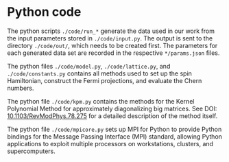# Python code

The python scripts `./code/run_*` generate the data used in our work from the input parameters stored in `./code/input.py`. The output is sent to the directory `./code/out/`, which needs to be created first.
The parameters for each generated data set are recorded in the respective `*/params.json` files.

The python files `./code/model.py`, `./code/lattice.py`, and `./code/constants.py` contains all methods used to set up the spin Hamiltonian, construct the Fermi projections, and evaluate the Chern numbers.

The python file `./code/kpm.py` contains the methods for the Kernel Polynomial Method for approximately diagonalizing big matrices. See DOI: [10.1103/RevModPhys.78.275](https://doi.org/10.1103/RevModPhys.78.275) for a detailed description of the method itself.

The python file `./code/mpicore.py` sets up MPI for Python to provide Python bindings for the Message Passing Interface (MPI) standard, allowing Python applications to exploit multiple processors on workstations, clusters, and supercomputers.